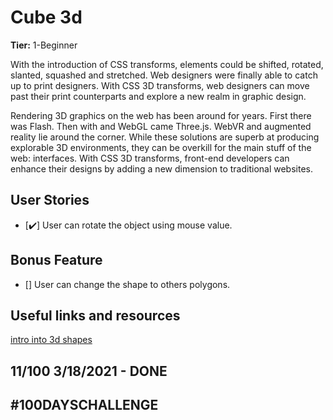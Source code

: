 # Cube 3d

**Tier:** 1-Beginner

With the introduction of CSS transforms, elements could be shifted, rotated, slanted, squashed and stretched. Web designers were finally able to catch up to print designers. With CSS 3D transforms, web designers can move past their print counterparts and explore a new realm in graphic design.

Rendering 3D graphics on the web has been around for years. First there was Flash. Then with <canvas> and WebGL came Three.js. WebVR and augmented reality lie around the corner. While these solutions are superb at producing explorable 3D environments, they can be overkill for the main stuff of the web: interfaces. With CSS 3D transforms, front-end developers can enhance their designs by adding a new dimension to traditional websites.

## User Stories

-   [✔️] User can rotate the object using mouse value.

## Bonus Feature

-   [] User can change the shape to others polygons.

## Useful links and resources

[intro into 3d shapes](https://3dtransforms.desandro.com/) 

## 11/100 3/18/2021 - DONE

## #100DAYSCHALLENGE